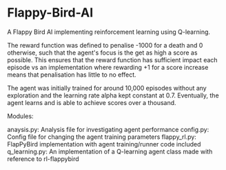 # Flappy-Bird-AI

A Flappy Bird AI implementing reinforcement learning using Q-learning. 

The reward function was defined to penalise -1000 for a death and 0 otherwise, such that the agent's focus is the get as high a score as possible. This ensures that the reward function has sufficient impact each episode vs an implementation where rewarding +1 for a score increase means that penalisation has little to no effect.

The agent was initially trained for around 10,000 episodes without any exploration and the learning rate alpha kept constant at 0.7. Eventually, the agent learns and is able to achieve scores over a thousand.

Modules:

anaysis.py: Analysis file for investigating agent performance
config.py: Config file for changing the agent training parameters
flappy_rl.py: FlapPyBird implementation with agent training/runner code included
q_learning.py: An implementation of a Q-learning agent class made with reference to rl-flappybird
